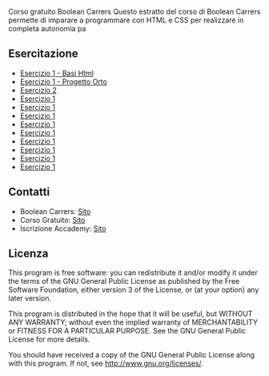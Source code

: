 Corso gratuito Boolean Carrers
Questo estratto del corso di Boolean Carrers permette di imparare a programmare con HTML e CSS per realizzare 
in completa autonomia pa

## Esercitazione

* [Esercizio 1 - Basi Html](https://github.com/francescosave/corsoBoolean-repo/tree/master/esercizio1_tag-HTML)
* [Esercizio 1 - Progetto Orto](./esercizio1_ortolana)
* [Esercizio 2](./francescosave/corsoBoolean-repo/tree/master/esercizio1_ortolana)
* [Esercizio 1](./resources/doc/pdf/GovPay-PagoPA.pdf)
* [Esercizio 1](./resources/doc/pdf/GovPay-PagoPA.pdf)
* [Esercizio 1](./resources/doc/pdf/GovPay-PagoPA.pdf)
* [Esercizio 1](./resources/doc/pdf/GovPay-PagoPA.pdf)
* [Esercizio 1](./resources/doc/pdf/GovPay-PagoPA.pdf)
* [Esercizio 1](./resources/doc/pdf/GovPay-PagoPA.pdf)
* [Esercizio 1](./resources/doc/pdf/GovPay-PagoPA.pdf)
* [Esercizio 1](./resources/doc/pdf/GovPay-PagoPA.pdf)
* [Esercizio 1](./resources/doc/pdf/GovPay-PagoPA.pdf)



## Contatti

- Boolean Carrers: [Sito](https://www.boolean.careers)
- Corso Gratuito: [Sito](https://www.boolean.careers/lezione-gratuita)
- Iscrizione Accademy: [Sito](https://www.boolean.careers/iscriviti)


## Licenza

This program is free software: you can redistribute it and/or modify
it under the terms of the GNU General Public License as published by
the Free Software Foundation, either version 3 of the License, or
(at your option) any later version.

This program is distributed in the hope that it will be useful,
but WITHOUT ANY WARRANTY; without even the implied warranty of
MERCHANTABILITY or FITNESS FOR A PARTICULAR PURPOSE.  See the
GNU General Public License for more details.

You should have received a copy of the GNU General Public License
along with this program. If not, see <http://www.gnu.org/licenses/>.
